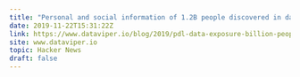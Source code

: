 ```yaml
---
title: "Personal and social information of 1.2B people discovered in data leak"
date: 2019-11-22T15:31:22Z
link: https://www.dataviper.io/blog/2019/pdl-data-exposure-billion-people/?utm_medium=RSS&utm_source=hune
site: www.dataviper.io
topic: Hacker News
draft: false
---
```

